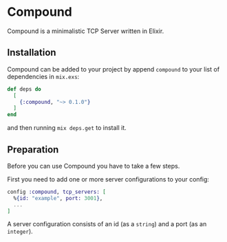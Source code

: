 # Compound

Compound is a minimalistic TCP Server written in Elixir.
## Installation 

Compound can be added to your project 
by append `compound` to your list of dependencies in `mix.exs`:

```elixir
def deps do
  [
    {:compound, "~> 0.1.0"}
  ]
end
```

and then running `mix deps.get` to install it.

## Preparation

Before you can use Compound you have to take a few steps.

First you need to add one or more server configurations to your config:

```elixir
config :compound, tcp_servers: [
  %{id: "example", port: 3001},
  ...
]
```

A server configuration consists of an id (as a `string`) and a port (as an `integer`).


